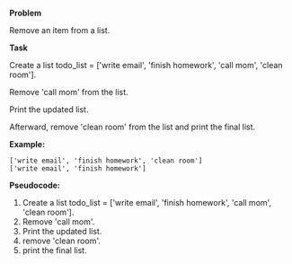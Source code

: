 **Problem**

Remove an item from a list.

**Task**

Create a list todo_list = ['write email', 'finish homework', 'call mom', 'clean room'].

Remove 'call mom' from the list.

Print the updated list.

Afterward, remove 'clean room' from the list and print the final list.

**Example:**  
```
['write email', 'finish homework', 'clean room']
['write email', 'finish homework']
```

**Pseudocode:**
1. Create a list todo_list = ['write email', 'finish homework', 'call mom', 'clean room']. 
2. Remove 'call mom'.
3. Print the updated list. 
4. remove 'clean room'.
5. print the final list.
